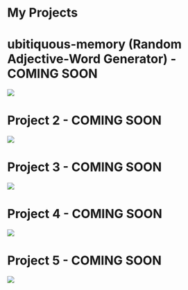 <html>
  <div>
    <h1 class="projects-title">My Projects</h1>
  </div>
  <div>
      <h1>ubitiquous-memory (Random Adjective-Word Generator) - COMING SOON</h1>
      <img src="https://cdn.pixabay.com/photo/2020/03/26/10/58/norway-4970080_1280.jpg">
  </div>
  <div>
      <h1>Project 2 - COMING SOON</h1>
      <img src="https://cdn.pixabay.com/photo/2020/03/26/10/58/norway-4970080_1280.jpg">
    </div>
  <div>
      <h1>Project 3 - COMING SOON</h1>
      <img src="https://cdn.pixabay.com/photo/2020/03/26/10/58/norway-4970080_1280.jpg">
  </div>
  <div>
      <h1>Project 4 - COMING SOON</h1>
      <img src="https://cdn.pixabay.com/photo/2020/03/26/10/58/norway-4970080_1280.jpg">
  </div>
  <div>
      <h1>Project 5 - COMING SOON</h1>
      <img src="https://cdn.pixabay.com/photo/2020/03/26/10/58/norway-4970080_1280.jpg">
  </div>
</html>
